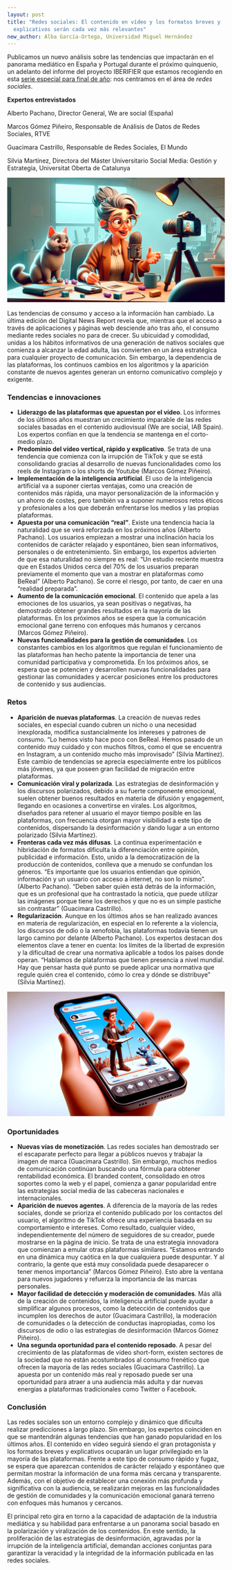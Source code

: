 ```yaml
---
layout: post
title: "Redes sociales: El contenido en vídeo y los formatos breves y
  explicativos serán cada vez más relevantes"
new_author: Alba García-Ortega, Universidad Miguel Hernández
---
```

<!--StartFragment-->

Publicamos un nuevo análisis sobre las tendencias que impactarán en el panorama mediático en España y Portugal durante el próximo quinquenio, un adelanto del informe del proyecto IBERIFIER que estamos recogiendo en esta [serie especial para final de año](https://mip.umh.es/blog/2023/12/09/especial-tendencias-innovaciones-ecosistema-mediatico-de-espana-y-portugal-2025-2030/): nos centramos en el área de *redes sociales*.

**Expertos entrevistados**

Alberto Pachano, Director General, We are social (España)

Marcos Gómez Piñeiro, Responsable de Análisis de Datos de Redes Sociales, RTVE

Guacimara Castrillo, Responsable de Redes Sociales, El Mundo 

Silvia Martínez, Directora del Máster Universitario Social Media: Gestión y Estrategia, Universitat Oberta de Catalunya

![](/images/001/rrss-1.jpg)

Las tendencias de consumo y acceso a la información han cambiado. La última edición del Digital News Report  revela que, mientras que el acceso a través de aplicaciones y páginas web desciende año tras año, el consumo mediante redes sociales no para de crecer. Su ubicuidad y comodidad, unidas a los hábitos informativos de una generación de nativos sociales que comienza a alcanzar la edad adulta, las convierten en un área estratégica para cualquier proyecto de comunicación. Sin embargo, la dependencia de las plataformas, los continuos cambios en los algoritmos y la aparición constante de nuevos agentes generan un entorno comunicativo complejo y exigente. 

### Tendencias e innovaciones

* **Liderazgo de las plataformas que apuestan por el vídeo**. Los informes de los últimos años muestran un crecimiento imparable de las redes sociales basadas en el contenido audiovisual (We are social, IAB Spain). Los expertos confían en que la tendencia se mantenga en el corto-medio plazo. 
* **Predominio del vídeo vertical, rápido y explicativo**. Se trata de una tendencia que comienza con la irrupción de TikTok y que se está consolidando gracias al desarrollo de nuevas funcionalidades como los reels de Instagram o los shorts de Youtube (Marcos Gómez Piñeiro). 
* **Implementación de la inteligencia artificial**. El uso de la inteligencia artificial va a suponer ciertas ventajas, como una creación de contenidos más rápida, una mayor personalización de la información y un ahorro de costes, pero también va a suponer numerosos retos éticos y profesionales a los que deberán enfrentarse los medios y las propias plataformas. 
* **Apuesta por una comunicación “real”**. Existe una tendencia hacia la naturalidad que se verá reforzada en los próximos años (Alberto Pachano). Los usuarios empiezan a mostrar una inclinación hacia los contenidos de carácter relajado y espontáneo, bien sean informativos, personales o de entretenimiento. Sin embargo, los expertos advierten de que esa naturalidad no siempre es real: “Un estudio reciente muestra que en Estados Unidos cerca del 70% de los usuarios preparan previamente el momento que van a mostrar en plataformas como BeReal” (Alberto Pachano). Se corre el riesgo, por tanto, de caer en una “realidad preparada”. 
* **Aumento de la comunicación emocional**. El contenido que apela a las emociones de los usuarios, ya sean positivas o negativas, ha demostrado obtener grandes resultados en la mayoría de las plataformas. En los próximos años se espera que la comunicación emocional gane terreno con enfoques más humanos y cercanos (Marcos Gómez Piñeiro).
* **Nuevas funcionalidades para la gestión de comunidades**. Los constantes cambios en los algoritmos que regulan el funcionamiento de las plataformas han hecho patente la importancia de tener una comunidad participativa y comprometida. En los próximos años, se espera que se potencien y desarrollen nuevas funcionalidades para gestionar las comunidades y acercar posiciones entre los productores de contenido y sus audiencias. 

### Retos

* **Aparición de nuevas plataformas**. La creación de nuevas redes sociales, en especial cuando cubren un nicho o una necesidad inexplorada, modifica sustancialmente los intereses y patrones de consumo. “Lo hemos visto hace poco con BeReal. Hemos pasado de un contenido muy cuidado y con muchos filtros, como el que se encuentra en Instagram, a un contenido mucho más improvisado” (Silvia Martínez). Este cambio de tendencias se aprecia especialmente entre los públicos más jóvenes, ya que poseen gran facilidad de migración entre plataformas. 
* **Comunicación viral y polarizada**. Las estrategias de desinformación y los discursos polarizados, debido a su fuerte componente emocional, suelen obtener buenos resultados en materia de difusión y engagement, llegando en ocasiones a convertirse en virales. Los algoritmos, diseñados para retener al usuario el mayor tiempo posible en las plataformas, con frecuencia otorgan mayor visibilidad a este tipo de contenidos, dispersando la desinformación y dando lugar a un entorno polarizado (Silvia Martínez). 
* **Fronteras cada vez más difusas**. La continua experimentación e hibridación de formatos dificulta la diferenciación entre opinión, publicidad e información. Esto, unido a la democratización de la producción de contenidos, conlleva que a menudo se confundan los géneros. “Es importante que los usuarios entiendan que opinión, información y un usuario con acceso a internet, no son lo mismo”. (Alberto Pachano). “Deben saber quién está detrás de la información, que es un profesional que ha contrastado la noticia, que puede utilizar las imágenes porque tiene los derechos y que no es un simple pastiche sin contrastar” (Guacimara Castrillo). 
* **Regularización**. Aunque en los últimos años se han realizado avances en materia de regularización, en especial en lo referente a la violencia, los discursos de odio o la xenofobia, las plataformas todavía tienen un largo camino por delante (Alberto Pachano). Los expertos destacan dos elementos clave a tener en cuenta: los límites de la libertad de expresión y la dificultad de crear una normativa aplicable a todos los países donde operan. “Hablamos de plataformas que tienen presencia a nivel mundial. Hay que pensar hasta qué punto se puede aplicar una normativa que regule quién crea el contenido, cómo lo crea y dónde se distribuye” (Silvia Martínez). 

![](/images/001/rrss-2.jpg)

### Oportunidades

* **Nuevas vías de monetización**. Las redes sociales han demostrado ser el escaparate perfecto para llegar a públicos nuevos y trabajar la imagen de marca (Guacimara Castrillo). Sin embargo, muchos medios de comunicación continúan buscando una fórmula para obtener rentabilidad económica. El branded content, consolidado en otros soportes como la web y el papel, comienza a ganar popularidad entre las estrategias social media de las cabeceras nacionales e internacionales. 
* **Aparición de nuevos agentes**. A diferencia de la mayoría de las redes sociales, donde se prioriza el contenido publicado por los contactos del usuario, el algoritmo de TikTok ofrece una experiencia basada en su comportamiento e intereses. Como resultado, cualquier vídeo, independientemente del número de seguidores de su creador, puede mostrarse en la página de inicio. Se trata de una estrategia innovadora que comienzan a emular otras plataformas similares. “Estamos entrando en una dinámica muy caótica en la que cualquiera puede despuntar. Y al contrario, la gente que está muy consolidada puede desaparecer o tener menos importancia” (Marcos Gómez Piñeiro). Esto abre la ventana para nuevos jugadores y refuerza la importancia de las marcas personales. 
* **Mayor facilidad de detección y moderación de comunidades**. Más allá de la creación de contenidos, la inteligencia artificial puede ayudar a simplificar algunos procesos, como la detección de contenidos que incumplen los derechos de autor (Guacimara Castrillo), la moderación de comunidades o la detección de conductas inapropiadas, como los discursos de odio o las estrategias de desinformación (Marcos Gómez Piñeiro). 
* **Una segunda oportunidad para el contenido reposado**. A pesar del crecimiento de las plataformas de vídeo short-form, existen sectores de la sociedad que no están acostumbrados al consumo frenético que ofrecen la mayoría de las redes sociales (Guacimara Castrillo). La apuesta por un contenido más real y reposado puede ser una oportunidad para atraer a una audiencia más adulta y dar nuevas energías a plataformas tradicionales como Twitter o Facebook.  

### Conclusión

Las redes sociales son un entorno complejo y dinámico que dificulta realizar predicciones a largo plazo. Sin embargo, los expertos coinciden en que se mantendrán algunas tendencias que han ganado popularidad en los últimos años. El contenido en vídeo seguirá siendo el gran protagonista y los formatos breves y explicativos ocuparán un lugar privilegiado en la mayoría de las plataformas. Frente a este tipo de consumo rápido y fugaz, se espera que aparezcan contenidos de carácter relajado y espontáneo que permitan mostrar la información de una forma más cercana y transparente. Además, con el objetivo de establecer una conexión más profunda y significativa con la audiencia, se realizarán mejoras en las funcionalidades de gestión de comunidades y la comunicación emocional ganará terreno con enfoques más humanos y cercanos.

El principal reto gira en torno a la capacidad de adaptación de la industria mediática y su habilidad para enfrentarse a un panorama social basado en la polarización y viralización de los contenidos. En este sentido, la proliferación de las estrategias de desinformación, agravadas por la irrupción de la inteligencia artificial, demandan acciones conjuntas para garantizar la veracidad y la integridad de la información publicada en las redes sociales.

<!--EndFragment-->